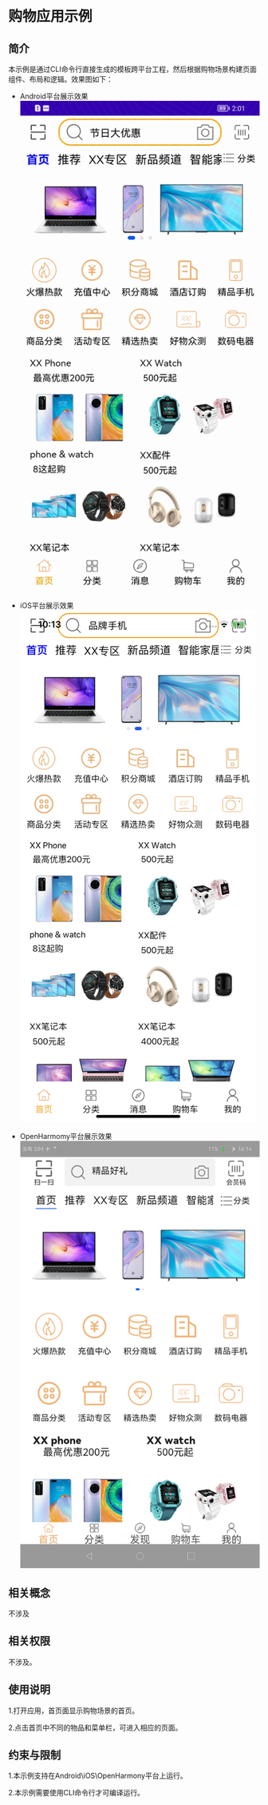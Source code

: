 # 购物应用示例
## 简介
本示例是通过CLI命令行直接生成的模板跨平台工程，然后根据购物场景构建页面组件、布局和逻辑。效果图如下：

* Android平台展示效果
![](./screenshots/devices/android_main.jpg)

* iOS平台展示效果
![](./screenshots/devices/ios_main.png)

* OpenHarmomy平台展示效果
![](./screenshots/devices/oh_main.png)
## 相关概念

不涉及

## 相关权限

不涉及。

## 使用说明

1.打开应用，首页面显示购物场景的首页。

2.点击首页中不同的物品和菜单栏，可进入相应的页面。

## 约束与限制

1.本示例支持在Android\iOS\OpenHarmony平台上运行。

2.本示例需要使用CLI命令行才可编译运行。